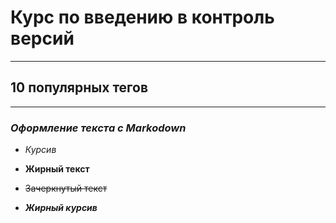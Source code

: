  # **Курс по введению в контроль версий**
****
## **10 популярных тегов**
---
### *_Oформление текста с Markodown_*

* *Курсив*

* **Жирный текст**

* ~~Зачеркнутый текст~~

* **_Жирный курсив_**

